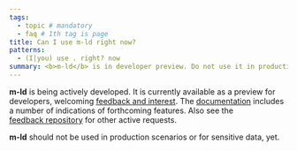 ```yaml
---
tags:
  - topic # mandatory
  - faq # 1th tag is page
title: Can I use m-ld right now?
patterns:
  - (I|you) use . right? now
summary: <b>m-ld</b> is in developer preview. Do not use it in production.
---
```

**m-ld** is being actively developed. It is currently available as a preview for
developers, welcoming [feedback&nbsp;and&nbsp;interest](/hello/). The
[documentation](/doc/) includes a number of indications of forthcoming features.
Also see the [feedback&nbsp;repository](https://github.com/m-ld/feedback/issues)
for other active requests.

**m-ld** should not be used in production scenarios or for sensitive data, yet.